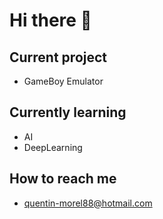 # Hi there 👋

## Current project
- GameBoy Emulator

## Currently learning
- AI
- DeepLearning

## How to reach me
- quentin-morel88@hotmail.com


<!--
**Im-Rises/Im-Rises** is a ✨ _special_ ✨ repository because its `README.md` (this file) appears on your GitHub profile.

Here are some ideas to get you started:

- 🔭 I’m currently working on ...
- 🌱 I’m currently learning ...
- 👯 I’m looking to collaborate on ...
- 🤔 I’m looking for help with ...
- 💬 Ask me about ...
- 📫 How to reach me: ...
- 😄 Pronouns: ...
- ⚡ Fun fact: ...
-->

